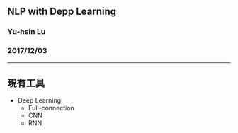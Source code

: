 ## NLP with Depp Learning
### Yu-hsin Lu
### 2017/12/03

---

## 現有工具
* Deep Learning
  * Full-connection
  * CNN
  * RNN
